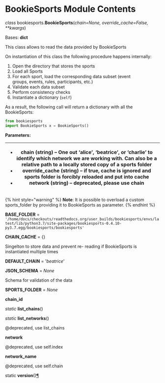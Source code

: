 # BookieSports Module Contents

_class_ bookiesports.**BookieSports**(_chain=None, override\_cache=False, \*\*kwargs_)

Bases: **dict**

This class allows to read the data provided by BookieSports

On instantiation of this class the following procedure happens internally:

1. Open the directory that stores the sports
2. Load all Sports
3. For each sport, load the corresponding data subset (event\
   &#x20;groups, events, rules, participants, etc.)
4. Validate each data subset
5. Perform consistency checks
6. Instantiate a dictionary (`self`)

As a result, the following call will return a dictionary with all the BookieSports:

```python
from bookiesports 
import BookieSports x = BookieSports()
```

**Parameters:**

| <ul><li><strong>chain</strong> (string) – One out ‘alice’, ‘beatrice’, or ‘charlie’ to identify which network we are working with. Can also be a relative path to a locally stored copy of a sports folder</li><li><strong>override_cache</strong> (string) – if true, cache is ignored and sports folder is forcibly reloaded and put into cache</li><li><strong>network</strong> (string) – deprecated, please use chain</li></ul> |
| ------------------------------------------------------------------------------------------------------------------------------------------------------------------------------------------------------------------------------------------------------------------------------------------------------------------------------------------------------------------------------------------------------------------------------------ |

{% hint style="warning" %}
**Note**: It is possible to overload a custom sports\_folder by providing it to BookieSports as parameter.
{% endhint %}

**BASE\_FOLDER** = `'/home/docs/checkouts/readthedocs.org/user_builds/bookiesports/envs/latest/lib/python3.7/site-packages/bookiesports-0.4.10-py3.7.egg/bookiesports/bookiesports'`

**CHAIN\_CACHE** = {}

&#x20;       Singelton to store data and prevent re- reading if BookieSports is instantiated multiple times

**DEFAULT\_CHAIN** = '_beatrice_'

**JSON\_SCHEMA** = _None_

Schema for validation of the data

**SPORTS\_FOLDER** = _None_

**chain\_id**

_static_ **list\_chains**()

_static_ **list\_networks**()

&#x20;       @deprecated, use list\_chains

**network**

&#x20;       @deprecated, use self.index

**network\_name**

&#x20;       @deprecated, use self.chain

static **version**()[¶](https://bookiesports.readthedocs.io/en/latest/bookiesports.html#bookiesports.BookieSports.version)
